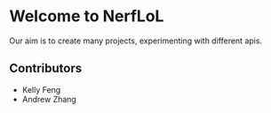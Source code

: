 # Welcome to NerfLoL

Our aim is to create many projects, experimenting with different apis.


## Contributors

- Kelly Feng
- Andrew Zhang